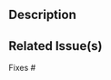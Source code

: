 ## Description
<!-- Describe your changes in detail -->

## Related Issue(s)
<!-- List the issue(s) this PR solves -->
Fixes #
